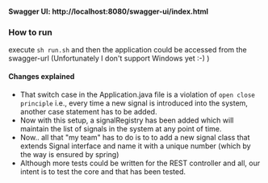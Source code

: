 #### Swagger UI: http://localhost:8080/swagger-ui/index.html

### How to run
execute `sh run.sh` and then the application could be accessed from the swagger-url (Unfortunately I don't support Windows yet :-) )


#### Changes explained
* That switch case in the Application.java file is a violation of `open close principle` i.e., every time a new signal is introduced into the system, another case statement has to be added.
* Now with this setup, a signalRegistry has been added which will maintain the list of signals in the system at any point of time.
* Now.. all that "my team" has to do is to to add a new signal class that extends Signal interface and name it with a unique number (which by the way is ensured by spring)
* Although more tests could be written for the REST controller and all, our intent is to test the core and that has been tested.